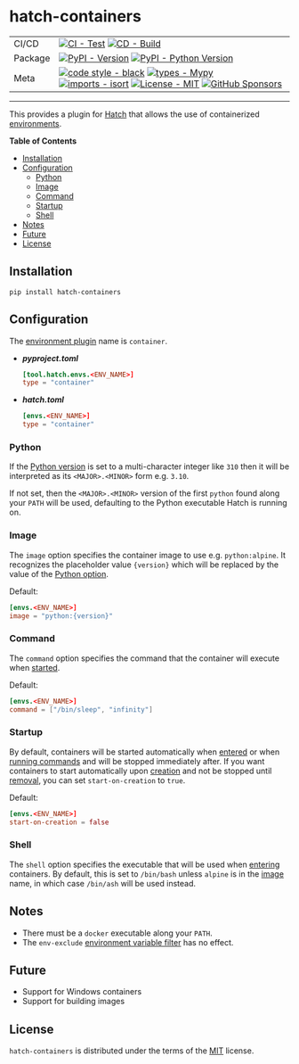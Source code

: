 # hatch-containers

| | |
| --- | --- |
| CI/CD | [![CI - Test](https://github.com/ofek/hatch-containers/actions/workflows/test.yml/badge.svg)](https://github.com/ofek/hatch-containers/actions/workflows/test.yml) [![CD - Build](https://github.com/ofek/hatch-containers/actions/workflows/build.yml/badge.svg)](https://github.com/ofek/hatch/actions-containers/workflows/build.yml) |
| Package | [![PyPI - Version](https://img.shields.io/pypi/v/hatch-containers.svg?logo=pypi&label=PyPI&logoColor=gold)](https://pypi.org/project/hatch-containers/) [![PyPI - Python Version](https://img.shields.io/pypi/pyversions/hatch-containers.svg?logo=python&label=Python&logoColor=gold)](https://pypi.org/project/hatch-containers/) |
| Meta | [![code style - black](https://img.shields.io/badge/code%20style-black-000000.svg)](https://github.com/psf/black) [![types - Mypy](https://img.shields.io/badge/types-Mypy-blue.svg)](https://github.com/ambv/black) [![imports - isort](https://img.shields.io/badge/imports-isort-ef8336.svg)](https://github.com/pycqa/isort) [![License - MIT](https://img.shields.io/badge/license-MIT-9400d3.svg)](https://spdx.org/licenses/) [![GitHub Sponsors](https://img.shields.io/github/sponsors/ofek?logo=GitHub%20Sponsors&style=social)](https://github.com/sponsors/ofek) |

-----

This provides a plugin for [Hatch](https://github.com/ofek/hatch) that allows the use of containerized [environments](https://ofek.dev/hatch/latest/environment/).

**Table of Contents**

- [Installation](#installation)
- [Configuration](#configuration)
  - [Python](#python)
  - [Image](#image)
  - [Command](#command)
  - [Startup](#startup)
  - [Shell](#shell)
- [Notes](#notes)
- [Future](#future)
- [License](#license)

## Installation

```console
pip install hatch-containers
```

## Configuration

The [environment plugin](https://ofek.dev/hatch/latest/plugins/environment/) name is `container`.

- ***pyproject.toml***

    ```toml
    [tool.hatch.envs.<ENV_NAME>]
    type = "container"
    ```

- ***hatch.toml***

    ```toml
    [envs.<ENV_NAME>]
    type = "container"
    ```

### Python

If the [Python version](https://ofek.dev/hatch/latest/config/environment/#python-version) is set to a multi-character integer like `310` then it will be interpreted as its `<MAJOR>.<MINOR>` form e.g. `3.10`.

If not set, then the `<MAJOR>.<MINOR>` version of the first `python` found along your `PATH` will be used, defaulting to the Python executable Hatch is running on.

### Image

The `image` option specifies the container image to use e.g. `python:alpine`. It recognizes the placeholder value `{version}` which will be replaced by the value of the [Python option](#python).

Default:

```toml
[envs.<ENV_NAME>]
image = "python:{version}"
```

### Command

The `command` option specifies the command that the container will execute when [started](#startup).

Default:

```toml
[envs.<ENV_NAME>]
command = ["/bin/sleep", "infinity"]
```

### Startup

By default, containers will be started automatically when [entered](https://ofek.dev/hatch/latest/environment/#entering-environments) or when [running commands](https://ofek.dev/hatch/latest/environment/#command-execution) and will be stopped immediately after. If you want containers to start automatically upon [creation](https://ofek.dev/hatch/latest/environment/#creation) and not be stopped until [removal](https://ofek.dev/hatch/latest/environment/#removal), you can set `start-on-creation` to `true`.

Default:

```toml
[envs.<ENV_NAME>]
start-on-creation = false
```

### Shell

The `shell` option specifies the executable that will be used when [entering](https://ofek.dev/hatch/latest/environment/#entering-environments) containers. By default, this is set to `/bin/bash` unless `alpine` is in the [image](#image) name, in which case `/bin/ash` will be used instead.

## Notes

- There must be a `docker` executable along your `PATH`.
- The `env-exclude` [environment variable filter](https://ofek.dev/hatch/latest/config/environment/#filters) has no effect.

## Future

- Support for Windows containers
- Support for building images

## License

`hatch-containers` is distributed under the terms of the [MIT](https://spdx.org/licenses/MIT.html) license.

